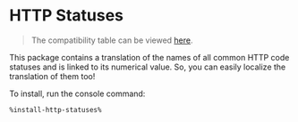# HTTP Statuses

> The compatibility table can be viewed [here](release-notes.md#http-statuses).

This package contains a translation of the names of all common HTTP code statuses and is linked to its numerical value.
So, you can easily localize the translation of them too!

To install, run the console command:

```Bash
%install-http-statuses%
```
